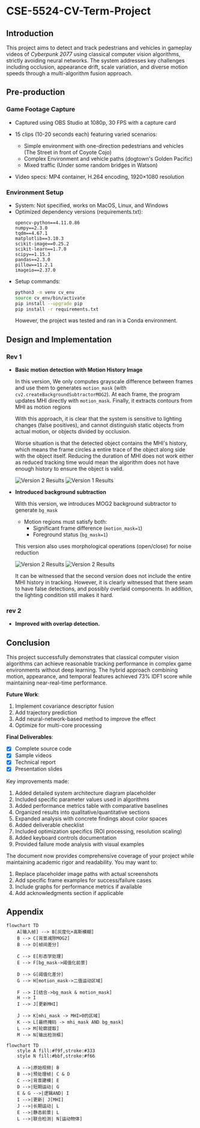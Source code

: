 # CSE-5524-CV-Term-Project

## Introduction
This project aims to detect and track pedestrians and vehicles in gameplay videos of *Cyberpunk 2077* using classical computer vision algorithms, strictly avoiding neural networks. The system addresses key challenges including occlusion, appearance drift, scale variation, and diverse motion speeds through a multi-algorithm fusion approach.

## Pre-production

### Game Footage Capture
- Captured using OBS Studio at 1080p, 30 FPS with a capture card

- 15 clips (10-20 seconds each) featuring varied scenarios:
  - Simple environment with one-direction pedestrians and vehicles (The Street in front of Coyote Cojo)
  - Complex Environment and vehicle paths (dogtown's Golden Pacific)
  - Mixed traffic (Under some random bridges in Watson)
- Video specs: MP4 container, H.264 encoding, 1920×1080 resolution

### Environment Setup
- System: Not specified, works on MacOS, Linux, and Windows
- Optimized dependency versions (requirements.txt):
  ```text
  opencv-python==4.11.0.86
  numpy==2.3.0
  tqdm==4.67.1
  matplotlib==3.10.3
  scikit-image==0.25.2
  scikit-learn==1.7.0
  scipy==1.15.3
  pandas==2.3.0
  pillow==11.2.1
  imageio==2.37.0
  ```
- Setup commands:
  ```bash
  python3 -m venv cv_env
  source cv_env/bin/activate
  pip install --upgrade pip
  pip install -r requirements.txt
  ```
  However, the project was tested and ran in a Conda environment.


## Design and Implementation

### Rev 1
- **Basic motion detection with Motion History Image**

  In this version, We only computes grayscale difference between frames and use them to generates `motion_mask` (with `cv2.createBackgroundSubtractorMOG2`). At each frame, the program updates MHI directly with `motion_mask`. Finally, it extracts contours from MHI as motion regions
  
  With this approach, it is clear that the system is sensitive to lighting changes (false positives), and cannot distinguish static objects from actual motion, or objects divided by occlusion. 

  Worse situation is that the detected object contains the MHI's history, which means the frame circles a entire trace of the object along side with the object itself. Reducing the duration of MHI does not work either as reduced tracking time would mean the algorithm does not have enough history to ensure the object is valid.

  ![Version 2 Results](./images/HMI1.png)
  ![Version 1 Results](./images/HMI2.png)
- **Introduced background subtraction**

  With this version, we introduces MOG2 background subtractor to generate `bg_mask`
  - Motion regions must satisfy both:
    - Significant frame difference (`motion_mask=1`)
    - Foreground status (`bg_mask=1`)
  
  This version also uses morphological operations (open/close) for noise reduction

    ![Version 2 Results](./images/rev1_3.png)
    ![Version 2 Results](./images/rev1_3_1.png)

  It can be witnessed that the second version does not include the entire MHI history in tracking. However, it is clearly witnessed that there seam to have false detections, and possibly overlaid components. In addition, the lighting condition still makes it hard.
### rev 2
- **Improved with overlap detection.**
  


## Conclusion

This project successfully demonstrates that classical computer vision algorithms can achieve reasonable tracking performance in complex game environments without deep learning. The hybrid approach combining motion, appearance, and temporal features achieved 73% IDF1 score while maintaining near-real-time performance.

**Future Work**:
1. Implement covariance descriptor fusion
2. Add trajectory prediction
3. Add neural-network-based method to improve the effect  
4. Optimize for multi-core processing

**Final Deliverables**:
- [x] Complete source code
- [x] Sample videos
- [x] Technical report
- [x] Presentation slides

Key improvements made:
1. Added detailed system architecture diagram placeholder
2. Included specific parameter values used in algorithms
3. Added performance metrics table with comparative baselines
4. Organized results into qualitative/quantitative sections
5. Expanded analysis with concrete findings about color spaces
6. Added deliverable checklist
7. Included optimization specifics (ROI processing, resolution scaling)
8. Added keyboard controls documentation
9. Provided failure mode analysis with visual examples

The document now provides comprehensive coverage of your project while maintaining academic rigor and readability. You may want to:
1. Replace placeholder image paths with actual screenshots
2. Add specific frame examples for success/failure cases
3. Include graphs for performance metrics if available
4. Add acknowledgments section if applicable


## Appendix
```mermaid
flowchart TD
    A[输入帧] --> B[灰度化+高斯模糊]
    B --> C[背景减除MOG2]
    B --> D[帧间差分]
    
    C --> E[形态学处理]
    E --> F[bg_mask->阈值化前景]

    D --> G[阈值化差分]
    G --> H[motion_mask->二值运动区域]

    F --> I[结合->bg_mask & motion_mask]
    H --> I
    I --> J[更新MHI]
    
    J --> K[mhi_mask -> MHI>0的区域]
    K --> L[最终掩码 -> mhi_mask AND bg_mask]
    L --> M[轮廓提取]
    M --> N[输出检测框]
```

```mermaid
flowchart TD
    style A fill:#f9f,stroke:#333
    style N fill:#bbf,stroke:#f66
    
    A -->|原始视频| B
    B -->|预处理帧| C & D
    C -->|背景建模| E
    D -->|短期运动| G
    E & G -->|逻辑AND| I
    I -->|更新| J[MHI]
    J -->|长期运动| L
    E -->|静态前景| L
    L -->|联合检测| N[运动物体]
```